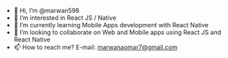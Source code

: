 - 👋 Hi, I’m @marwan598
- 👀 I’m interested in React JS / Native
- 🌱 I’m currently learning Mobile Apps development with React Native
- 💞️ I’m looking to collaborate on Web and Mobile apps using React JS and React Native
- 📫 How to reach me? E-mail: marwanaomar7@gmail.com

